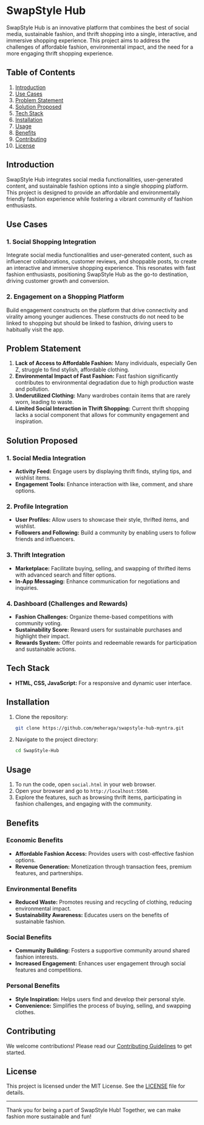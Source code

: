 # SwapStyle Hub

SwapStyle Hub is an innovative platform that combines the best of social media, sustainable fashion, and thrift shopping into a single, interactive, and immersive shopping experience. This project aims to address the challenges of affordable fashion, environmental impact, and the need for a more engaging thrift shopping experience.

## Table of Contents
1. [Introduction](#introduction)
2. [Use Cases](#use-cases)
3. [Problem Statement](#problem-statement)
4. [Solution Proposed](#solution-proposed)
5. [Tech Stack](#tech-stack)
6. [Installation](#installation)
7. [Usage](#usage)
8. [Benefits](#benefits)
9. [Contributing](#contributing)
10. [License](#license)

## Introduction

SwapStyle Hub integrates social media functionalities, user-generated content, and sustainable fashion options into a single shopping platform. This project is designed to provide an affordable and environmentally friendly fashion experience while fostering a vibrant community of fashion enthusiasts.

## Use Cases

### 1. Social Shopping Integration
Integrate social media functionalities and user-generated content, such as influencer collaborations, customer reviews, and shoppable posts, to create an interactive and immersive shopping experience. This resonates with fast fashion enthusiasts, positioning SwapStyle Hub as the go-to destination, driving customer growth and conversion.

### 2. Engagement on a Shopping Platform
Build engagement constructs on the platform that drive connectivity and virality among younger audiences. These constructs do not need to be linked to shopping but should be linked to fashion, driving users to habitually visit the app.

## Problem Statement

1. **Lack of Access to Affordable Fashion:** Many individuals, especially Gen Z, struggle to find stylish, affordable clothing.
2. **Environmental Impact of Fast Fashion:** Fast fashion significantly contributes to environmental degradation due to high production waste and pollution.
3. **Underutilized Clothing:** Many wardrobes contain items that are rarely worn, leading to waste.
4. **Limited Social Interaction in Thrift Shopping:** Current thrift shopping lacks a social component that allows for community engagement and inspiration.

## Solution Proposed

### 1. Social Media Integration
- **Activity Feed:** Engage users by displaying thrift finds, styling tips, and wishlist items.
- **Engagement Tools:** Enhance interaction with like, comment, and share options.

### 2. Profile Integration
- **User Profiles:** Allow users to showcase their style, thrifted items, and wishlist.
- **Followers and Following:** Build a community by enabling users to follow friends and influencers.

### 3. Thrift Integration
- **Marketplace:** Facilitate buying, selling, and swapping of thrifted items with advanced search and filter options.
- **In-App Messaging:** Enhance communication for negotiations and inquiries.

### 4. Dashboard (Challenges and Rewards)
- **Fashion Challenges:** Organize theme-based competitions with community voting.
- **Sustainability Score:** Reward users for sustainable purchases and highlight their impact.
- **Rewards System:** Offer points and redeemable rewards for participation and sustainable actions.

## Tech Stack

- **HTML, CSS, JavaScript:** For a responsive and dynamic user interface.
  
## Installation

1. Clone the repository:
    ```sh
    git clone https://github.com/meheraga/swapstyle-hub-myntra.git
    ```
2. Navigate to the project directory:
    ```sh
    cd SwapStyle-Hub
    ```
## Usage

1. To run the code, open `social.html` in your web browser.
2. Open your browser and go to `http://localhost:5500`.
3. Explore the features, such as browsing thrift items, participating in fashion challenges, and engaging with the community.


## Benefits

### Economic Benefits
- **Affordable Fashion Access:** Provides users with cost-effective fashion options.
- **Revenue Generation:** Monetization through transaction fees, premium features, and partnerships.

### Environmental Benefits
- **Reduced Waste:** Promotes reusing and recycling of clothing, reducing environmental impact.
- **Sustainability Awareness:** Educates users on the benefits of sustainable fashion.

### Social Benefits
- **Community Building:** Fosters a supportive community around shared fashion interests.
- **Increased Engagement:** Enhances user engagement through social features and competitions.

### Personal Benefits
- **Style Inspiration:** Helps users find and develop their personal style.
- **Convenience:** Simplifies the process of buying, selling, and swapping clothes.

## Contributing

We welcome contributions! Please read our [Contributing Guidelines](CONTRIBUTING.md) to get started.

## License

This project is licensed under the MIT License. See the [LICENSE](LICENSE) file for details.

---

Thank you for being a part of SwapStyle Hub! Together, we can make fashion more sustainable and fun!
